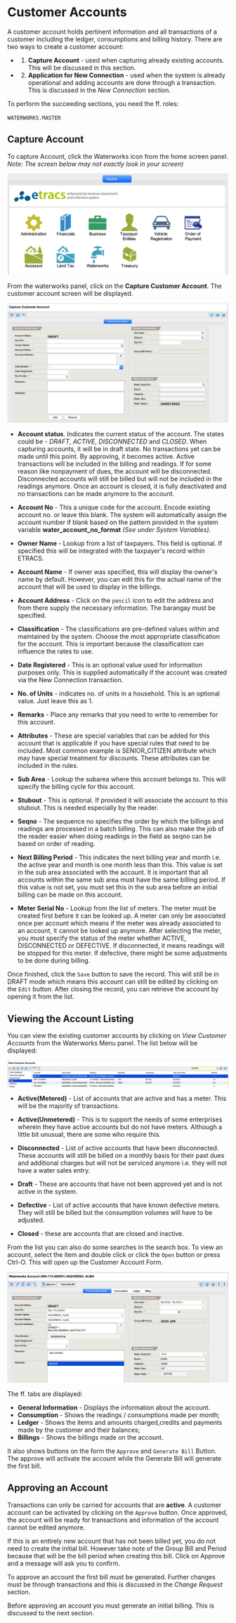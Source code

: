 <style>
.table1 th:first-child  {
	width: 100px;
}
.table1 td {
	vertical-align: top;
	font-size:11px;
}
</style>

# Customer Accounts #

A customer account holds pertinent information and all transactions of a customer including the ledger, consumptions and billing history. There are two ways to create a customer account:

- 1) __Capture Account__ - used when capturing already existing accounts. This will be discussed in this section.
- 2) __Application for New Connection__ - used when the system is already operational and adding accounts are done through a transaction. This is discussed in the *New Connection* section.

To perform the succeeding sections, you need the ff. roles:

`WATERWORKS.MASTER`

## Capture Account ##
To capture Account, click the Waterworks icon from the home screen panel. <i>Note: The screen below may not exactly look in your screen)</i>

![alt text][homelink] 

From the waterworks panel, click on the __Capture Customer Account__. The customer account screen will be displayed. 

![alt text][capture] 

- __Account status__. Indicates the current status of the account. The states could be - *DRAFT*, *ACTIVE*, *DISCONNECTED* and *CLOSED*. When capturing accounts, it will be in draft state. No transactions yet can be made until this point. By approving, it becomes active. Active transactions will be included in the billing and readings. If for some reason like nonpayment of dues, the account will be disconnected. Disconnected accounts will still be billed but will not be included in the readings anymore. Once an account is closed, it is fully deactivated and no transactions can be made anymore to the account. 


- __Account No__ - This a unique code for the account. Encode existing account no. or leave this blank. The system will automatically assign the account number if blank based on the pattern provided in the system variable __water_account_no_format__ <i>(See under System Variables)</i>.

- __Owner Name__ - Lookup from a list of taxpayers. This field is optional. If specified this will be integrated with the taxpayer's record within ETRACS.

- __Account Name__ - If owner was specified, this will display the owner's name by default. However, you can edit this for the actual name of the account that will be used to display in the billings. 

- __Account Address__ - Click on the `pencil` icon to edit the address and from there supply the necessary information. The barangay must be specified. 

- __Classification__ - The classifications are pre-defined values within and maintained by the system. Choose the most appropriate classification for the account. This is important because the classification can influence the rates to use.

- __Date Registered__ - This is an optional value used for information purposes only. This is supplied automatically if the account was created via the New Connection transaction.

- __No. of Units__ - indicates no. of units in a household. This is an optional value. Just leave this as 1. 

- __Remarks__ - Place any remarks that you need to write to remember for this account. 

- __Attributes__ - These are special variables that can be added for this account that is applicable if you have special rules that need to be included. Most common example is SENIOR_CITIZEN attribute which may have special treatment for discounts. These attributes can be included in the rules.

- __Sub Area__ - Lookup the subarea where this account belongs to. This will specify the billing cycle for this account.

- __Stubout__ - This is optional. If provided it will associate the account to this stubout. This is needed especially by the reader.

- __Seqno__ - The sequence no specifies the order by which the billings and readings are processed in a batch billing. This can also make the job of the reader easier when doing readings in the field as seqno can be based on order of reading.

- __Next Billing Period__ - This indicates the next billing year and month i.e. the active year and month is one month less than this. This value is set in the sub area associated with the account. It is important that all accounts within the same sub area must have the same billing period. If this value is not set, you must set this in the sub area before an initial billing can be made on this account.


- __Meter Serial No__ - Lookup from the list of meters. The meter must be created first before it can be looked up. A meter can only be associated once per account which means if the meter was already associated to an account, it cannot be looked up anymore. After selecting the meter, you must specify the status of the meter whether ACTIVE, DISCONNECTED or DEFECTIVE. If disconnected, it means readings will be stopped for this meter. If defective, there might be some adjustments to be done during billing. 

Once finished, click the `Save` button to save the record. This will still be in DRAFT mode which means this account can still be edited by clicking on the `Edit` button. After closing the record, you can retrieve the account by opening it from the list.


## Viewing the Account Listing ##
You can view the existing customer accounts by clicking on *View Customer Accounts* from the Waterworks Menu panel. The list below will be displayed:


![alt text][custlist] 

- __Active(Metered)__ - List of accounts that are active and has a meter. This will be the majority of transactions.

- __Active(Unmetered)__ - This is to support the needs of some enterprises wherein they have active accounts but do not have meters. Although a little bit unusual, there are some who require this.

- __Disconnected__ - List of active accounts that have been disconnected. These accounts will still be billed on a monthly basis for their past dues and additional charges but will not be serviced anymore i.e. they will not have a water sales entry.

- __Draft__ - These are accounts that have not been approved yet and is not active in the system.

- __Defective__ - List of active accounts that have known defective meters. They will still be billed but the consumption volumes will have to be adjusted.

- __Closed__ - these are accounts that are closed and inactive.

From the list you can also do some searches in the search box. To view an account, select the item and double click or click the `Open` button or press Ctrl-O. This will open up the Customer Account Form. 

![alt text][viewcust] 

The ff. tabs are displayed: 

- __General Information__ - Displays the information about the account.  
- __Consumption__ - Shows the readings / consumptions made per month;
- __Ledger__ - Shows the items and amounts charged,credits and payments made by the customer and their balances;
- __Billings__ - Shows the billings made on the account.

It also shows buttons on the form the `Approve` and `Generate Bill` Button. The approve will activate the account while the Generate Bill will generate the first bill. 


## Approving an Account ##
Transactions can only be carried for accounts that are __active__. A customer account can be activated by clicking on the `Approve` button. Once approved, the account will be ready for transactions and information of the account cannot be edited anymore. 

If this is an entirely new account that has not been billed yet, you do not need to create the initial bill. However take note of the Group Bill and Period because that will be the bill period when creating this bill. Click on Approve and a message will ask you to confirm. 

To approve an account the first bill must be generated. Further changes must be through transactions and this is discussed in the *Change Request* section. 

Before approving an account you must generate an initial billing. This is discussed to the next section.  


[homelink]: ./images/custacct/homelink.png
[capture]: ./images/custacct/capture.png
[custlist]: ./images/custacct/custlist.png
[viewcust]: ./images/custacct/viewcust.png


